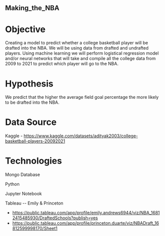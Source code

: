 ## Making_the_NBA
# Objective
Creating a model to predict whether a college basketball player will be drafted into the NBA.  We will be using data from drafted and undrafted players. Using machine learning we will perform logistical regression model and/or neural networks that will take and compile all the college data from 2009 to 2021 to predict which player will go to the NBA.   

# Hypothesis
We predict that the higher the average field goal percentage the more likely to be drafted into the NBA.

# Data Source
Kaggle - https://www.kaggle.com/datasets/adityak2003/college-basketball-players-20092021

# Technologies
Mongo Database

Python

Jupyter Notebook

Tableau --  Emily & Princeton  
- https://public.tableau.com/app/profile/emily.andrews6944/viz/NBA_16812415485930/DraftedSchools?publish=yes
- https://public.tableau.com/app/profile/princeton.duarte/viz/NBADraft_16812599998170/Sheet1
